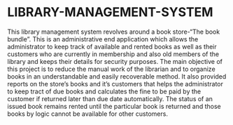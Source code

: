 # LIBRARY-MANAGEMENT-SYSTEM
This library management system revolves around a book store-“The book bundle”. This is an administrative end application which allows the administrator to keep track of available and rented books as well as their customers who are currently in membership and also old members of the library and keeps their details for security purposes. The main objective of this project is to reduce the manual work of the librarian and to organize books in an understandable and easily recoverable method. It also provided reports on the store’s books and it’s customers that helps the administrator to keep tract of due books and calculates the fine to be paid by the customer if returned later than due date automatically. The status of an issued book remains rented until the particular book is returned and those books by logic cannot be available for other customers.
